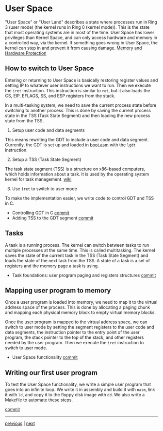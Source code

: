 # User Space

"User Space" or "User Land" describes a state where processes run in Ring 3 (user mode) (the kernel runs in Ring 0 (kernel mode)). This is the state that most operating systems are in most of the time. User Space has lower privileges than Kernel Space, and can only access hardware and memory in a controlled way, via the kernel. If something goes wrong in User Space, the kernel can step in and prevent it from causing damage. [Memory and Hardware Protection](./2_protected_mode.md#memory-and-hardware-protection)

## How to switch to User Space

Entering or returning to User Space is basically restoring register values and setting IP to whatever user instructions we want to run. Then we execute the `iret` instruction. This instruction is similar to `ret`, but it also loads the CS, EIP, EFLAGS, SS, and ESP registers from the stack.

In a multi-tasking system, we need to save the current process state before switching to another process. This is done by saving the current process state in the TSS (Task State Segment) and then loading the new process state from the TSS.

1. Setup user code and data segments

This means rewriting the GDT to include a user code and data segment. Currently, the GDT is set up and loaded in [boot.asm](../src/boot/boot.asm) with the `lgdt` instruction.

2. Setup a TSS (Task State Segment)

The task state segment (TSS) is a structure on x86-based computers, which holds information about a task. It is used by the operating system kernel for task management. [wiki](https://en.wikipedia.org/wiki/Task_state_segment)

3. Use `iret` to switch to user mode

To make the implementation easier, we write code to control GDT and TSS in C.

- Controlling GDT in C [commit](https://github.com/taikiy/kernel/commit/179c23dbee2cf3b89304606f1ed97447f3ca5cff)
- Adding TSS to the GDT segment [commit](https://github.com/taikiy/kernel/commit/018fc3a0de9570a2f883cf320131e387d8d8b861)

## Tasks

A task is a running process. The kernel can switch between tasks to run multiple processes at the same time. This is called multitasking. The kernel saves the state of the current task in the TSS (Task State Segment) and loads the state of the next task from the TSS. A state of a task is a set of registers and the memory page a task is using.

- Task foundations: user program paging and registers structures [commit](https://github.com/taikiy/kernel/commit/df3b99f09cc1f079a175de5b9ce8b35a83aff14d)

## Mapping user program to memory

Once a user program is loaded into memory, we need to map it to the virtual address space of the process. This is done by allocating a paging chunk and mapping each physical memory block to empty virtual memory blocks.

Once the user program is mapped to the virtual address space, we can switch to user mode by setting the segment registers to the user code and data segments, the instruction pointer to the entry point of the user program, the stack pointer to the top of the stack, and other registers needed by the user program. Then we execute the `iret` instruction to switch to user mode.

- User Space functionality [commit](https://github.com/taikiy/kernel/commit/f2254c355692ae00c262040abe6ba85f22984104)

## Writing our first user program

To test the User Space functionality, we write a simple user program that goes into an infinite loop. We write it in assembly and build it with `nasm`, link it with `ld`, and copy it to the floppy disk image with `dd`. We also write a Makefile to automate these steps.

[commit](https://github.com/taikiy/kernel/commit/a1b8407c727eec8c2bc35b38432c8c67fa9102b8)

---

[previous](./11_file_system_virtual_file_system.md) | [next](./13_calling_kernel_space_routines_from_user_space.md)
